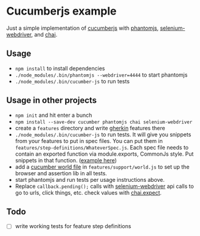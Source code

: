 # Cucumberjs example
Just a simple implementation of [cucumberjs](https://github.com/cucumber/cucumber-js) with [phantomjs](http://phantomjs.org/), [selenium-webdriver](http://www.seleniumhq.org/projects/webdriver/), and [chai](http://chaijs.com/).

## Usage
* `npm install` to install dependencies
* `./node_modules/.bin/phantomjs --webdriver=4444` to start phantomjs
* `./node_modules/.bin/cucumber-js` to run tests

## Usage in other projects
* `npm init` and hit enter a bunch
* `npm install --save-dev cucumber phantomjs chai selenium-webdriver`
* create a `features` directory and write [gherkin](http://docs.behat.org/en/latest/guides/1.gherkin.html) features there
* `./node_modules/.bin/cucumber-js` to run tests. It will give you snippets from your features to put in spec files. You can put them in `features/step-definitions/WhateverSpec.js`. Each spec file needs to contain an exported function via module.exports, CommonJs style. Put snippets in that function. ([example here](https://github.com/mikedfunk/cucumberjs-example/blob/master/features/step-definitions/GoogleTitleTestSpec.js))
* add a [cucumber world file](https://github.com/mikedfunk/cucumberjs-example/blob/master/features/support/world.js) in `features/support/world.js` to set up the browser and assertion lib in all tests.
* start phantomjs and run tests per usage instructions above.
* Replace  `callback.pending();` calls with [selenium-webdriver](http://www.seleniumhq.org/docs/03_webdriver.jsp) api calls to go to urls, click things, etc. check values with [chai.expect](http://chaijs.com/api/bdd/).

## Todo

- [ ] write working tests for feature step definitions
